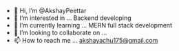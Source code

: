 - 👋 Hi, I’m @AkshayPeettar
- 👀 I’m interested in ... Backend developing
- 🌱 I’m currently learning ... MERN full stack development
- 💞️ I’m looking to collaborate on ...
- 📫 How to reach me ... akshayachu175@gmail.com

<!---
AkshayPeettar/AkshayPeettar is a ✨ special ✨ repository because its `README.md` (this file) appears on your GitHub profile.
You can click the Preview link to take a look at your changes.
--->
